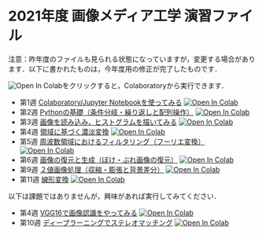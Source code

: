 # 2021年度 画像メディア工学 演習ファイル

注意：昨年度のファイルも見られる状態になっていますが，変更する場合があります．以下に書かれたものは，今年度用の修正が完了したものです．

![Open In Colab](https://colab.research.google.com/assets/colab-badge.svg)をクリックすると，Colaboratoryから実行できます．
- 第1週 [Colaboratory/Jupyter Notebookを使ってみる](https://github.com/yamazoe/ImageMediaProcessing/blob/main/week01.ipynb)
[![Open In Colab](https://colab.research.google.com/assets/colab-badge.svg)](https://colab.research.google.com/github/yamazoe/ImageMediaProcessing/blob/main/week01.ipynb)
- 第2週 [Pythonの基礎（条件分岐・繰り返しと配列操作）](https://github.com/yamazoe/ImageMediaProcessing/blob/main/week02.ipynb)
[![Open In Colab](https://colab.research.google.com/assets/colab-badge.svg)](https://colab.research.google.com/github/yamazoe/ImageMediaProcessing/blob/main/week02.ipynb)
- 第3週 [画像を読み込み，ヒストグラムを描いてみる](https://github.com/yamazoe/ImageMediaProcessing/blob/main/week03.ipynb)
[![Open In Colab](https://colab.research.google.com/assets/colab-badge.svg)](https://colab.research.google.com/github/yamazoe/ImageMediaProcessing/blob/main/week03.ipynb)
- 第4週 [領域に基づく濃淡変換](https://github.com/yamazoe/ImageMediaProcessing/blob/main/week04.ipynb)
[![Open In Colab](https://colab.research.google.com/assets/colab-badge.svg)](https://colab.research.google.com/github/yamazoe/ImageMediaProcessing/blob/main/week04.ipynb)
- 第5週 [周波数領域におけるフィルタリング（フーリエ変換）](https://github.com/yamazoe/ImageMediaProcessing/blob/main/week05.ipynb)
[![Open In Colab](https://colab.research.google.com/assets/colab-badge.svg)](https://colab.research.google.com/github/yamazoe/ImageMediaProcessing/blob/main/week05.ipynb)
- 第6週 [画像の復元と生成（ぼけ・ぶれ画像の復元）](https://github.com/yamazoe/ImageMediaProcessing/blob/main/week06.ipynb)
[![Open In Colab](https://colab.research.google.com/assets/colab-badge.svg)](https://colab.research.google.com/github/yamazoe/ImageMediaProcessing/blob/main/week06.ipynb)
- 第9週 [２値画像処理（収縮・膨張と背景差分）](https://github.com/yamazoe/ImageMediaProcessing/blob/main/week09.ipynb)
[![Open In Colab](https://colab.research.google.com/assets/colab-badge.svg)](https://colab.research.google.com/github/yamazoe/ImageMediaProcessing/blob/main/week09.ipynb)
- 第11週 [線形変換](https://github.com/yamazoe/ImageMediaProcessing/blob/main/week01.ipynb)
[![Open In Colab](https://colab.research.google.com/assets/colab-badge.svg)](https://colab.research.google.com/github/yamazoe/ImageMediaProcessing/blob/main/week11.ipynb)

以下は課題ではありませんが，興味があれば実行してみてください．
- 第4週 [VGG16で画像認識をやってみる](https://github.com/yamazoe/ImageMediaProcessing/blob/main/week04_2.ipynb)
[![Open In Colab](https://colab.research.google.com/assets/colab-badge.svg)](https://colab.research.google.com/github/yamazoe/ImageMediaProcessing/blob/main/week04_2.ipynb)
- 第10週 [ディープラーニングでステレオマッチング](https://github.com/yamazoe/ImageMediaProcessing/blob/main/week10.ipynb)
[![Open In Colab](https://colab.research.google.com/assets/colab-badge.svg)](https://colab.research.google.com/github/yamazoe/ImageMediaProcessing/blob/main/week10.ipynb)
